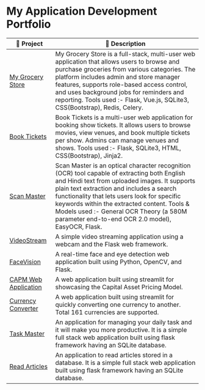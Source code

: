 # My Application Development Portfolio

| 🚀 Project | 📄 Description |
------------- | -------------
[My Grocery Store](https://github.com/Satvik-ai/MAD-II_Project) | My Grocery Store is a full-stack, multi-user web application that allows users to browse and purchase groceries from various categories. The platform includes admin and store manager features, supports role-based access control, and uses background jobs for reminders and reporting. Tools used :- Flask, Vue.js, SQLite3, CSS(Bootstrap), Redis, Celery.
[Book Tickets](https://github.com/Satvik-ai/MAD-I_Project) | Book Tickets is a multi-user web application for booking show tickets. It allows users to browse movies, view venues, and book multiple tickets per show. Admins can manage venues and shows. Tools used :- Flask, SQLite3, HTML, CSS(Bootstrap), Jinja2.
[Scan Master](https://github.com/Satvik-ai/Scan_Master) | Scan Master is an optical character recognition (OCR) tool capable of extracting both English and Hindi text from uploaded images. It supports plain text extraction and includes a search functionality that lets users look for specific keywords within the extracted content. Tools & Models used :- General OCR Theory (a 580M parameter end-to-end OCR 2.0 model), EasyOCR, Flask.
[VideoStream](https://github.com/Satvik-ai/Video_Streaming_Using_Webcam_In_Flask_Web_Framework) | A simple video streaming application using a webcam and the Flask web framework.
[FaceVision](https://github.com/Satvik-ai/OpenCV_Face_And_Eye_Detection_In_Flask_Web_Framework) | A real-time face and eye detection web application built using Python, OpenCV, and Flask. 
[CAPM Web Application](https://github.com/Satvik-ai/CAPM_Web_Appication) | A web application built using streamlit for showcasing the Capital Asset Pricing Model.
[Currency Converter](https://github.com/Satvik-ai/Currency-Converter) | A web application built using streamlit for quickly converting one currency to another. Total 161 currencies are supported.
[Task Master](https://github.com/Satvik-ai/Task-Master) | An application for managing your daily task and it will make you more productive. It is a simple full stack web application built using flask framework having an SQLite database.
[Read Articles](https://github.com/Satvik-ai/Flask-Fullstack-Project-Article-Database) | An application to read articles stored in a database. It is a simple full stack web application built using flask framework having an SQLite database.

